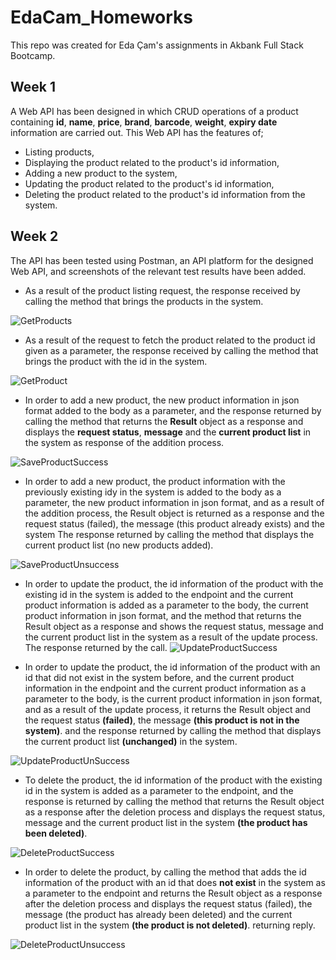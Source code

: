 # EdaCam_Homeworks
This repo was created for Eda Çam's assignments in Akbank Full Stack Bootcamp.

## Week 1
A Web API has been designed in which CRUD operations of a product containing **id**, **name**, **price**, **brand**, **barcode**, **weight**, **expiry date** information are carried out.
This Web API has the features of;
- Listing products, 
- Displaying the product related to the product's id information, 
- Adding a new product to the system, 
- Updating the product related to the product's id information,
- Deleting the product related to the product's id information from the system.

## Week 2
The API has been tested using Postman, an API platform for the designed Web API, and screenshots of the relevant test results have been added.

- As a result of the product listing request, the response received by calling the method that brings the products in the system.

![GetProducts](https://user-images.githubusercontent.com/54909611/147854903-6a979eb7-216d-4280-b1fe-d1be67726885.JPG)

- As a result of the request to fetch the product related to the product id given as a parameter, the response received by calling the method that brings the product with the id in the system.

![GetProduct](https://user-images.githubusercontent.com/54909611/147854855-54ce2382-4dad-4d17-a024-f63eee6ffb77.JPG)

- In order to add a new product, the new product information in json format added to the body as a parameter, and the response returned by calling the method that returns the **Result** object as a response and displays the **request status**, **message** and the **current product list** in the system as response of the addition process.

![SaveProductSuccess](https://user-images.githubusercontent.com/54909611/147854981-dd799ba0-7793-4497-921a-9afa17bd1eb5.JPG)

- In order to add a new product, the product information with the previously existing idy in the system is added to the body as a parameter, the new product information in json format, and as a result of the addition process, the Result object is returned as a response and the request status (failed), the message (this product already exists) and the system The response returned by calling the method that displays the current product list (no new products added).

![SaveProductUnsuccess](https://user-images.githubusercontent.com/54909611/147855045-0693cee2-0cde-4185-8102-003b48ad092b.JPG)

- In order to update the product, the id information of the product with the existing id in the system is added to the endpoint and the current product information is added as a parameter to the body, the current product information in json format, and the method that returns the Result object as a response and shows the request status, message and the current product list in the system as a result of the update process. The response returned by the call.
![UpdateProductSuccess](https://user-images.githubusercontent.com/54909611/147855119-618ca0de-a351-4dd4-802b-5bf06dbb5d62.JPG)

- In order to update the product, the id information of the product with an id that did not exist in the system before, and the current product information in the endpoint and the current product information as a parameter to the body, is the current product information in json format, and as a result of the update process, it returns the Result object and the request status **(failed)**, the message **(this product is not in the system)**. and the response returned by calling the method that displays the current product list **(unchanged)** in the system.

![UpdateProductUnSuccess](https://user-images.githubusercontent.com/54909611/147855143-d13aa905-4ddb-4d5e-ab8e-08971c3191a8.JPG)

- To delete the product, the id information of the product with the existing id in the system is added as a parameter to the endpoint, and the response is returned by calling the method that returns the Result object as a response after the deletion process and displays the request status, message and the current product list in the system **(the product has been deleted)**.

![DeleteProductSuccess](https://user-images.githubusercontent.com/54909611/147855202-c77d26ff-caa4-4aa1-91b4-1a1edb319c80.JPG)

- In order to delete the product, by calling the method that adds the id information of the product with an id that does **not exist** in the system as a parameter to the endpoint and returns the Result object as a response after the deletion process and displays the request status (failed), the message (the product has already been deleted) and the current product list in the system **(the product is not deleted)**. returning reply.

![DeleteProductUnsuccess](https://user-images.githubusercontent.com/54909611/147855264-61ac024d-5c7e-4878-bdeb-d2a1a404b280.JPG)

